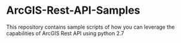 # ArcGIS-Rest-API-Samples
This repository contains sample scripts of how you can leverage the capabilities of ArcGIS Rest API using python 2.7
